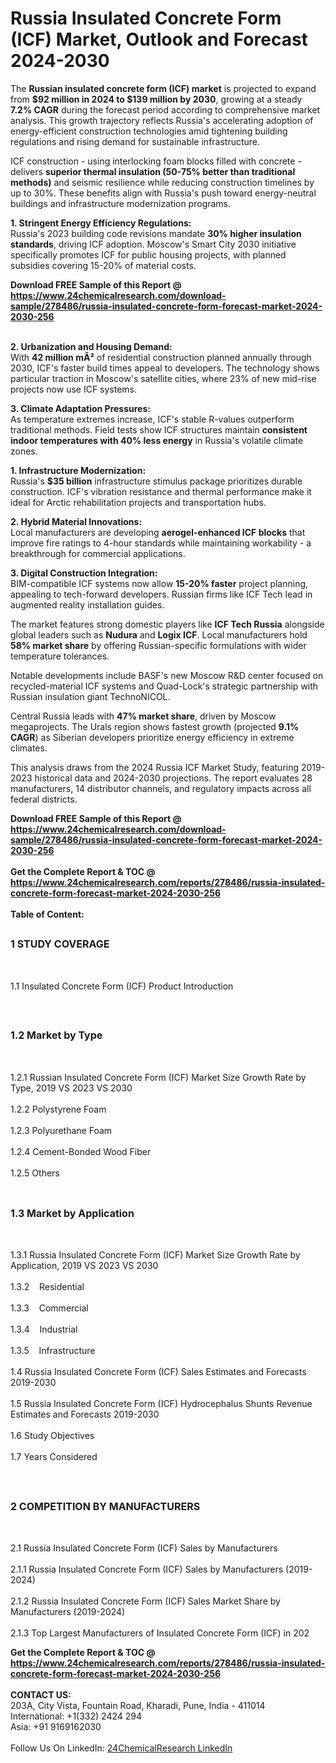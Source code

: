 <h1>Russia Insulated Concrete Form (ICF) Market, Outlook and Forecast 2024-2030</h1><p>The <strong>Russian insulated concrete form (ICF) market</strong> is projected to expand from <strong>$92 million in 2024 to $139 million by 2030</strong>, growing at a steady <strong>7.2% CAGR</strong> during the forecast period according to comprehensive market analysis. This growth trajectory reflects Russia's accelerating adoption of energy-efficient construction technologies amid tightening building regulations and rising demand for sustainable infrastructure.</p><p>ICF construction - using interlocking foam blocks filled with concrete - delivers <strong>superior thermal insulation (50-75% better than traditional methods)</strong> and seismic resilience while reducing construction timelines by up to 30%. These benefits align with Russia's push toward energy-neutral buildings and infrastructure modernization programs.</p><p><strong>1. Stringent Energy Efficiency Regulations:</strong><br>
Russia's 2023 building code revisions mandate <strong>30% higher insulation standards</strong>, driving ICF adoption. Moscow's Smart City 2030 initiative specifically promotes ICF for public housing projects, with planned subsidies covering 15-20% of material costs.</p><div><b>Download FREE Sample of this Report @ 
            <a href="https://www.24chemicalresearch.com/download-sample/278486/russia-insulated-concrete-form-forecast-market-2024-2030-256">
            https://www.24chemicalresearch.com/download-sample/278486/russia-insulated-concrete-form-forecast-market-2024-2030-256</a></b></div><br><p><strong>2. Urbanization and Housing Demand:</strong><br>
With <strong>42 million mÂ²</strong> of residential construction planned annually through 2030, ICF's faster build times appeal to developers. The technology shows particular traction in Moscow's satellite cities, where 23% of new mid-rise projects now use ICF systems.</p><p><strong>3. Climate Adaptation Pressures:</strong><br>
As temperature extremes increase, ICF's stable R-values outperform traditional methods. Field tests show ICF structures maintain <strong>consistent indoor temperatures with 40% less energy</strong> in Russia's volatile climate zones.</p><p><strong>1. Infrastructure Modernization:</strong><br>
Russia's <strong>$35 billion</strong> infrastructure stimulus package prioritizes durable construction. ICF's vibration resistance and thermal performance make it ideal for Arctic rehabilitation projects and transportation hubs.</p><p><strong>2. Hybrid Material Innovations:</strong><br>
Local manufacturers are developing <strong>aerogel-enhanced ICF blocks</strong> that improve fire ratings to 4-hour standards while maintaining workability - a breakthrough for commercial applications.</p><p><strong>3. Digital Construction Integration:<br>
</strong>BIM-compatible ICF systems now allow <strong>15-20% faster</strong> project planning, appealing to tech-forward developers. Russian firms like ICF Tech lead in augmented reality installation guides.</p><p>The market features strong domestic players like <strong>ICF Tech Russia</strong> alongside global leaders such as <strong>Nudura</strong> and <strong>Logix ICF</strong>. Local manufacturers hold <strong>58% market share</strong> by offering Russian-specific formulations with wider temperature tolerances.</p><p>Notable developments include BASF's new Moscow R&amp;D center focused on recycled-material ICF systems and Quad-Lock's strategic partnership with Russian insulation giant TechnoNICOL.</p><p>Central Russia leads with <strong>47% market share</strong>, driven by Moscow megaprojects. The Urals region shows fastest growth (projected <strong>9.1% CAGR</strong>) as Siberian developers prioritize energy efficiency in extreme climates.</p><p>This analysis draws from the 2024 Russia ICF Market Study, featuring 2019-2023 historical data and 2024-2030 projections. The report evaluates 28 manufacturers, 14 distributor channels, and regulatory impacts across all federal districts.</p><div><b>Download FREE Sample of this Report @ 
            <a href="https://www.24chemicalresearch.com/download-sample/278486/russia-insulated-concrete-form-forecast-market-2024-2030-256">
            https://www.24chemicalresearch.com/download-sample/278486/russia-insulated-concrete-form-forecast-market-2024-2030-256</a></b></div><br><div><b>Get the Complete Report & TOC @ 
            <a href="https://www.24chemicalresearch.com/reports/278486/russia-insulated-concrete-form-forecast-market-2024-2030-256">
            https://www.24chemicalresearch.com/reports/278486/russia-insulated-concrete-form-forecast-market-2024-2030-256</a></b></div><br>
            <b>Table of Content:</b><p><h2><span style="font-size:16px"><strong>1 STUDY COVERAGE</strong></span></h2><br />
<p>1.1 Insulated Concrete Form (ICF) Product Introduction</p><br />
<h2><span style="font-size:16px"><strong>1.2 Market by Type</strong></span></h2><br />
<p>1.2.1 Russian Insulated Concrete Form (ICF) Market Size Growth Rate by Type, 2019 VS 2023 VS 2030<br /><br />
1.2.2 Polystyrene Foam&nbsp;&nbsp; &nbsp;<br /><br />
1.2.3 Polyurethane Foam<br /><br />
1.2.4 Cement-Bonded Wood Fiber<br /><br />
1.2.5 Others<br /><br />
<h2><span style="font-size:16px"><strong>1.3 Market by Application</strong></span></h2><br />
<p>1.3.1 Russia Insulated Concrete Form (ICF) Market Size Growth Rate by Application, 2019 VS 2023 VS 2030<br /><br />
1.3.2&nbsp;&nbsp; &nbsp;Residential<br /><br />
1.3.3&nbsp;&nbsp; &nbsp;Commercial<br /><br />
1.3.4&nbsp;&nbsp; &nbsp;Industrial<br /><br />
1.3.5&nbsp;&nbsp; &nbsp;Infrastructure<br /><br />
1.4 Russia Insulated Concrete Form (ICF) Sales Estimates and Forecasts 2019-2030<br /><br />
1.5 Russia Insulated Concrete Form (ICF) Hydrocephalus Shunts Revenue Estimates and Forecasts 2019-2030<br /><br />
1.6 Study Objectives<br /><br />
1.7 Years Considered</p><br />
<h2><span style="font-size:16px"><strong>2 COMPETITION BY MANUFACTURERS</strong></span></h2><br />
<p>2.1 Russia Insulated Concrete Form (ICF) Sales by Manufacturers<br /><br />
2.1.1 Russia Insulated Concrete Form (ICF) Sales by Manufacturers (2019-2024)<br /><br />
2.1.2 Russia Insulated Concrete Form (ICF) Sales Market Share by Manufacturers (2019-2024)<br /><br />
2.1.3 Top Largest Manufacturers of Insulated Concrete Form (ICF) in 202</p><div><b>Get the Complete Report & TOC @ 
            <a href="https://www.24chemicalresearch.com/reports/278486/russia-insulated-concrete-form-forecast-market-2024-2030-256">
            https://www.24chemicalresearch.com/reports/278486/russia-insulated-concrete-form-forecast-market-2024-2030-256</a></b></div><br><b>CONTACT US:</b><br>
            203A, City Vista, Fountain Road, Kharadi, Pune, India - 411014<br>
            International: +1(332) 2424 294<br>
            Asia: +91 9169162030 <br><br>
            Follow Us On LinkedIn: <a href="https://www.linkedin.com/company/24chemicalresearch/">24ChemicalResearch LinkedIn</a>